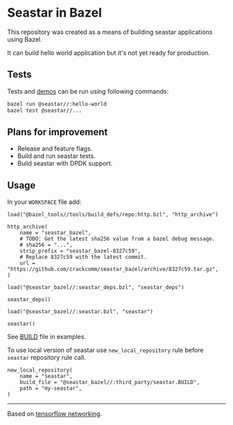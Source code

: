# Seastar in Bazel

This repository was created as a means of building seastar applications using Bazel.

It can build hello world application but it's not yet ready for production.

## Tests

Tests and [demos](https://github.com/scylladb/seastar/tree/master/demos) can be run using following commands:

```sh
bazel run @seastar//:hello-world
bazel test @seastar//...
```

## Plans for improvement

- Release and feature flags.
- Build and run seastar tests.
- Build seastar with DPDK support.

## Usage

In your `WORKSPACE` file add:

```starlark
load("@bazel_tools//tools/build_defs/repo:http.bzl", "http_archive")

http_archive(
    name = "seastar_bazel",
    # TODO: Get the latest sha256 value from a bazel debug message.
    # sha256 = "...",
    strip_prefix = "seastar_bazel-8327c59",
    # Replace 8327c59 with the latest commit.
    url = "https://github.com/crackcomm/seastar_bazel/archive/8327c59.tar.gz",
)

load("@seastar_bazel//:seastar_deps.bzl", "seastar_deps")

seastar_deps()

load("@seastar_bazel//:seastar.bzl", "seastar")

seastar()
```

See [BUILD](https://github.com/crackcomm/seastar_bazel/blob/main/examples/BUILD) file in examples.

To use local version of seastar use `new_local_repository` rule before `seastar` repository rule call.

```starlark
new_local_repository(
    name = "seastar",
    build_file = "@seastar_bazel//:third_party/seastar.BUILD",
    path = "my-seastar",
)
```

---

Based on [tensorflow networking](https://github.com/tensorflow/networking/).
